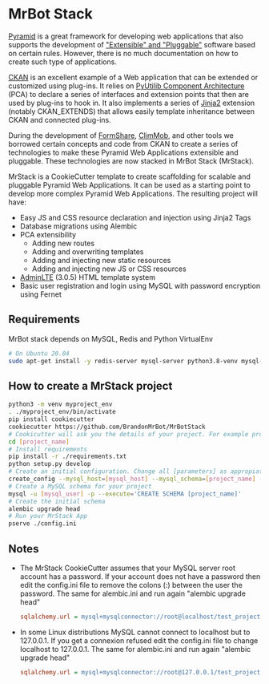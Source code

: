 # MrBot Stack
[Pyramid]( https://trypyramid.com/) is a great framework for developing web applications that also supports the development of ["Extensible" and "Pluggable"]( http://docs.pylonsproject.org/projects/pyramid/en/latest/narr/extending.html) software based on certain rules. However, there is no much documentation on how to create such type of applications.

[CKAN]( https://ckan.org/) is an excellent example of a Web application that can be extended or customized using plug-ins. It relies on [PyUtilib Component Architecture]( https://pypi.python.org/pypi/PyUtilib) (PCA) to declare a series of interfaces and extension points that then are used by plug-ins to hook in. It also implements a series of [Jinja2]( http://jinja.pocoo.org/) extension (notably CKAN_EXTENDS) that allows easily template inheritance between CKAN and connected plug-ins.

During the development of [FormShare](https://github.com/qlands/FormShare), [ClimMob](https://climmob.net/blog/), and other tools we borrowed certain concepts and code from CKAN to create a series of technologies to make these Pyramid Web Applications extensible and pluggable. These technologies are now stacked in MrBot Stack (MrStack).

MrStack is a CookieCutter template to create scaffolding for scalable and pluggable Pyramid Web Applications. It can be used as a starting point to develop more complex Pyramid Web Applications. The resulting project will have:

- Easy JS and CSS resource declaration and injection using Jinja2 Tags
- Database migrations using Alembic
- PCA extensibility
  - Adding new routes
   - Adding and overwriting templates
   - Adding and injecting new static resources
   - Adding and injecting new JS or CSS resources
 - [AdminLTE](https://adminlte.io) (3.0.5) HTML template system
 - Basic user registration and login using MySQL with password encryption using Fernet

## Requirements

MrBot stack depends on MySQL, Redis and Python VirtualEnv

```sh
# On Ubuntu 20.04
sudo apt-get install -y redis-server mysql-server python3.8-venv mysql-client-core-8.0 
```

## How to create a MrStack project

```sh
python3 -m venv myproject_env
. ./myproject_env/bin/activate
pip install cookiecutter
cookiecutter https://github.com/BrandonMrBot/MrBotStack
# Cookicutter will ask you the details of your project. For example project_name
cd [project_name]
# Install requirements
pip install -r ./requirements.txt
python setup.py develop
# Create an initial configuration. Change all [parameters] as appropiate
create_config --mysql_host=[mysql_host] --mysql_schema=[project_name] --mysql_user_name=[mysql_user] --mysql_user_password=[my_secure_password] ./config.ini
# Create a MySQL schema for your project
mysql -u [mysql_user] -p --execute='CREATE SCHEMA [project_name]'
# Create the initial schema
alembic upgrade head
# Run your MrStack App
pserve ./config.ini
```

## Notes

- The MrStack CookieCutter assumes that your MySQL server root account has a password. If your account does not have a password then edit the config.ini file to remove the colons (:) between the user the password. The same for alembic.ini and run again "alembic upgrade head"

  ```ini
  sqlalchemy.url = mysql+mysqlconnector://root@localhost/test_project?charset=utf8&ssl_disabled=True
  ```

- In some Linux distributions MySQL cannot connect to localhost but to 127.0.0.1. If you get a connexion refused edit the config.ini file to change localhost to 127.0.0.1. The same for alembic.ini and run again "alembic upgrade head"

  ```ini
  sqlalchemy.url = mysql+mysqlconnector://root@127.0.0.1/test_project?charset=utf8&ssl_disabled=True
  ```

  
